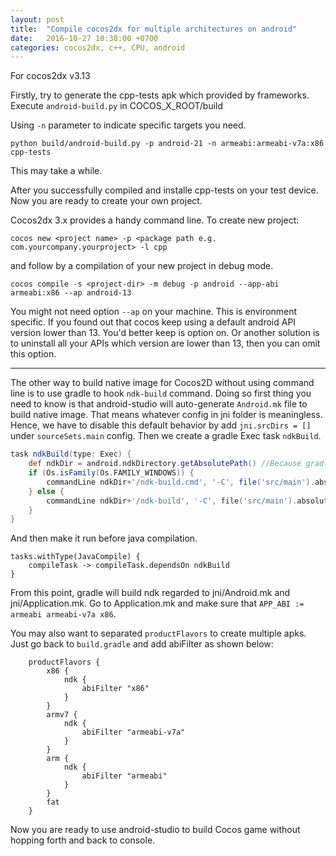 ```yaml
---
layout: post
title:  "Compile cocos2dx for multiple architectures on android"
date:   2016-10-27 10:38:00 +0700
categories: cocos2dx, c++, CPU, android
---
```


For cocos2dx v3.13

Firstly, try to generate the cpp-tests apk which provided by frameworks.
Execute `android-build.py` in COCOS_X_ROOT/build 

Using `-n` parameter to indicate specific targets you need.

`python build/android-build.py -p android-21 -n armeabi:armeabi-v7a:x86 cpp-tests`

This may take a while.

After you successfully compiled and installe cpp-tests on your test device.
Now you are ready to create your own project.

Cocos2dx 3.x provides a handy command line. To create new project:

`cocos new <project name> -p <package path e.g. com.yourcompany.yourproject> -l cpp`

and follow by a compilation of your new project in debug mode.

`cocos compile -s <project-dir> -m debug -p android --app-abi armeabi:x86 --ap android-13`

You might not need option `--ap` on your machine. This is environment specific. If you found out that
cocos keep using a default android API version lower than 13. You'd better keep is option on.
Or another solution is to uninstall all your APIs which version are lower than 13, then you can omit this option.

-----
The other way to build native image for Cocos2D without using command line is to use gradle to hook `ndk-build` command.
Doing so first thing you need to know is that android-studio will auto-generate `Android.mk` file to build native image.
That means whatever config in jni folder is meaningless. Hence, we have to disable this default behavior by add `jni.srcDirs = []`
under `sourceSets.main` config. Then we create a gradle Exec task `ndkBuild`. 

```gradle
task ndkBuild(type: Exec) {
    def ndkDir = android.ndkDirectory.getAbsolutePath() //Because gradle hates environment variable.
    if (Os.isFamily(Os.FAMILY_WINDOWS)) {
        commandLine ndkDir+'/ndk-build.cmd', '-C', file('src/main').absolutePath
    } else {
        commandLine ndkDir+'/ndk-build', '-C', file('src/main').absolutePath
    }
}
```

And then make it run before java compilation.

```
tasks.withType(JavaCompile) {
    compileTask -> compileTask.dependsOn ndkBuild
}
```

From this point, gradle will build ndk regarded to jni/Android.mk and jni/Application.mk.
Go to Application.mk and make sure that `APP_ABI := armeabi armeabi-v7a x86`.

You may also want to separated `productFlavors` to create multiple apks.
Just go back to `build.gradle` and add abiFilter as shown below:

```
    productFlavors {
        x86 {
            ndk {
                abiFilter "x86"
            }
        }
        armv7 {
            ndk {
                abiFilter "armeabi-v7a"
            }
        }
        arm {
            ndk {
                abiFilter "armeabi"
            }
        }
        fat
    }
```

Now you are ready to use android-studio to build Cocos game without hopping forth and back to console.